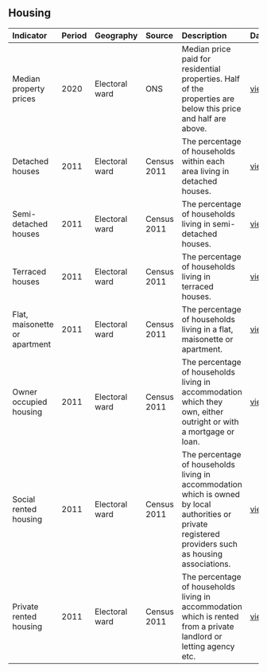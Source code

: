 ## Housing

| Indicator     | Period        | Geography     | Source        | Description   | Data           | Code           |
|:------------- |:------------- |:------------- |:------------- |:------------- | :------------- | :------------- |
| Median property prices | 2020 | Electoral ward | ONS | Median price paid for residential properties. Half of the properties are below this price and half are above. | [view](data/median_property_prices.csv) | [view](code/median_property_prices.R) |
| Detached houses | 2011 | Electoral ward | Census 2011 | The percentage of households within each area living in detached houses. | [view](data/detached_houses.csv) | [view](code/detached_houses.R) |
| Semi-detached houses | 2011 | Electoral ward | Census 2011 | The percentage of households living in semi-detached houses. | [view](data/semi_detached_housing.csv) | [view](code/semi_detached_housing.R) |
| Terraced houses | 2011 | Electoral ward | Census 2011 | The percentage of households living in terraced houses. | [view](data/terraced_housing.csv) | [view](code/terraced_housing.R) |
| Flat, maisonette or apartment | 2011 | Electoral ward | Census 2011 | The percentage of households living in a flat, maisonette or apartment. | [view](data/flats.csv) | [view](code/flats.R) |
| Owner occupied housing | 2011 | Electoral ward | Census 2011 | The percentage of households living in accommodation which they own, either outright or with a mortgage or loan. | [view](data/owner_occupied_housing.csv) | [view](code/owner_occupied_housing.R) |
| Social rented housing | 2011 | Electoral ward | Census 2011 | The percentage of households living in accommodation which is owned by local authorities or private registered providers such as housing associations. | [view](data/social_rented_housing.csv) | [view](code/social_rented_housing.R) |
| Private rented housing | 2011 | Electoral ward | Census 2011 | The percentage of households living in accommodation which is rented from a private landlord or letting agency etc. | [view](data/private_rented_housing.csv) | [view](code/private_rented_housing.R) |
